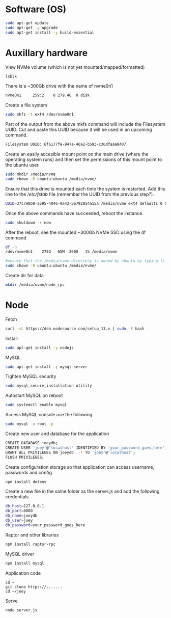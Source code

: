 # Software (OS)
```bash
sudo apt-get update
sudo apt-get -y upgrade
sudo apt-get install -y build-essential
```

# Auxillary hardware
View NVMe volume (which is not yet mounted/mapped/formatted)
```bash
lsblk
```
There is a ~300Gb drive with the name of nvme0n1
```bash
nvme0n1     259:2    0 279.4G  0 disk 
```
Create a file system
```bash
sudo mkfs -t ext4 /dev/nvme0n1 
```
Part of the output from the above mkfs command will include the Filesystem UUID. Cut and paste this UUID because it will be used in an upcoming command.
```bash
Filesystem UUID: 6f6177fe-947a-46a2-b593-c36dfaaa8407
```
Create an easily accesible mount point on the main drive (where the operating system runs) and then set the permissions of this mount point to the ubuntu user.
```bash
sudo mkdir /media/nvme
sudo chown -R ubuntu:ubuntu /media/nvme/
```
Ensure that this drive is mounted each time the system is restarted. Add this line to the */etc/fstab* file (remember the UUID from the previous step?).
```bash
UUID=37c7e8b0-a595-4046-9a43-5e7928a4a15a /media/nvme ext4 defaults 0 0
```
Once the above commands have succeeded, reboot the instance.
```bash
sudo shutdown -r now
```
After the reboot, see the mounted ~300Gb NVMe SSD using the df command
```bash
df -h
/dev/nvme0n1    275G   65M  260G   1% /media/nvme
```
```bash
#ensure that the /media/nvme directory is owned by ubuntu by typing ls -la /media/nvme If it is not then type the following command
sudo chown -R ubuntu:ubuntu /media/nvme/
```

Create dir for data 
```bash
mkdir /media/nvme/node_rpc
```
# Node
Fetch
```bash
curl -sL https://deb.nodesource.com/setup_13.x | sudo -E bash -
```
Install
```bash
sudo apt-get install -y nodejs
```

MySQL
```bash
sudo apt-get install -y mysql-server
```

Tighten MySQL security
```bash
sudo mysql_secure_installation utility
```

Autostart MySQL on reboot
```bash
sudo systemctl enable mysql
```

Access MySQL console use the following
```bash
sudo mysql -u root -p
```

Create new user and database for the application
```bash
CREATE DATABASE joeydb;
CREATE USER 'joey'@'localhost' IDENTIFIED BY 'your_password_goes_here';
GRANT ALL PRIVILEGES ON joeydb . * TO 'joey'@'localhost';
FLUSH PRIVILEGES;
```

Create configuration storage so that application can access username, passwords and config
```bash
npm install dotenv
```

Create a new file in the same folder as the server.js and add the following credentials
```bash
db_host=127.0.0.1
db_port=8080
db_name=joeydb
db_user=joey
db_password=your_password_goes_here
```

Raptor and other libraries
```bash
npm install raptor-rpc
```

MySQL driver
```bash
npm install mysql
```

Application code
```
cd ~
git clone https://.......
cd ~/joey
```

Serve
```
node server.js
```






